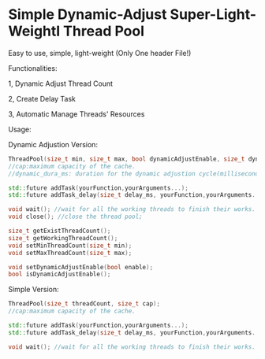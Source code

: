 # Simple Dynamic-Adjust Super-Light-Weightl Thread Pool
Easy to use, simple, light-weight (Only One header File!)


Functionalities:

1, Dynamic Adjust Thread Count

2, Create Delay Task

3, Automatic Manage Threads' Resources


Usage:

Dynamic Adjustion Version:
```cpp
ThreadPool(size_t min, size_t max, bool dynamicAdjustEnable, size_t dynamic_dura_ms, size_t cap);
//cap:maximum capacity of the cache.
//dynamic_dura_ms: duration for the dynamic adjustion cycle(milliseconds).

std::future addTask(yourFunction,yourArguments...);
std::future addTask_delay(size_t delay_ms, yourFunction,yourArguments...);//milliseconds for the delay.

void wait(); //wait for all the working threads to finish their works.
void close(); //close the thread pool;

size_t getExistThreadCount();
size_t getWorkingThreadCount();
void setMinThreadCount(size_t min);
void setMaxThreadCount(size_t max);

void setDynamicAdjustEnable(bool enable);
bool isDynamicAdjustEnable();
```

Simple Version:
```cpp
ThreadPool(size_t threadCount, size_t cap);
//cap:maximum capacity of the cache.

std::future addTask(yourFunction,yourArguments...);
std::future addTask_delay(size_t delay_ms, yourFunction,yourArguments...);//milliseconds for the delay.

void wait(); //wait for all the working threads to finish their works.
```
